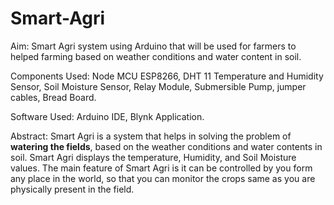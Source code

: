 # Smart-Agri

Aim: Smart Agri system using Arduino that will be used for farmers to helped farming based on weather conditions and water content in soil.
 
Components Used: Node MCU ESP8266, DHT 11 Temperature and Humidity Sensor, Soil Moisture Sensor, Relay Module, Submersible Pump, jumper cables, Bread Board.

Software Used: Arduino IDE, Blynk Application. 
 
Abstract: Smart Agri is a system that helps in solving the problem of **watering the fields**, based on the weather conditions and water contents in soil. Smart Agri displays the temperature, Humidity, and Soil Moisture values. The main feature of Smart Agri is it can be controlled by you form any place in the world, so that you can monitor the crops same as you are physically present in the field.

